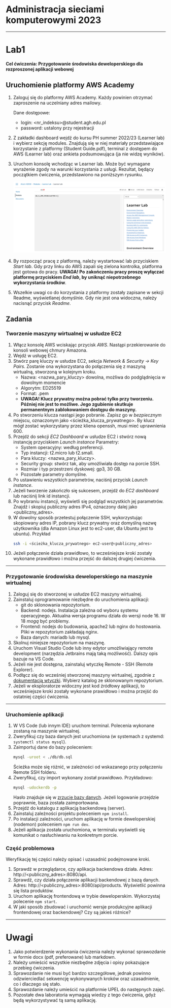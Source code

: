 # Administracja sieciami komputerowymi 2023

---

# Lab1
**Cel ćwiczenia: Przygotowanie środowiska deweloperskiego dla rozproszonej aplikacji webowej**

## Uruchomienie platformy AWS Academy
1. Zaloguj się do platformy AWS Academy. Każdy powinien otrzymać zaproszenie na uczelniany adres mailowy. 
    
    Dane dostępowe:
    - login: <nr_indeksu>@student.agh.edu.pl
    - password: ustalony przy rejestracji
2. Z zakładki dashboard wejdź do kursu PH summer 2022/23 (Learner lab) i wybierz sekcję modules. Znajdują się w niej materiały przedstawiające korzystanie z platformy (Student Guide.pdf), terminal z dostępem do AWS (Learner lab) oraz ankieta podsumowująca (ja nie widzę wyników).
3. Uruchom konsolę wchodząc w Learner lab. Może być wymagane wyrażenie zgody na warunki korzystania z usługi. Rezultat, będący początkiem ćwiczenia, przedstawiono na poniższym rysunku.

    ![Learner lab console](res/learner-lab-console.png)
4. By rozpocząć pracę z platformą, należy wystartować lab przyciskiem _Start lab_. Gdy przy linku do AWS zapali się zielona kontrolka, platforma jest gotowa do pracy. **UWAGA! Po zakończeniu pracy proszę wyłączać platformę przyciskiem _End lab_, by uniknąć niepotrzebnego wykorzystania środków**.

5. Wszelkie uwagi co do korzystania z platformy zostały zapisane w sekcji Readme, wyświetlanej domyślnie. Gdy nie jest ona widoczna, należy nacisnąć przycisk _Readme_.

## Zadania
### Tworzenie maszyny wirtualnej w usłudze EC2
1. Włącz konsolę AWS wciskając przycisk _AWS_. Nastąpi przekierowanie do konsoli webowej chmury Amazona.
2. Wejdź w usługę EC2. 
3. Stwórz parę kluczy w usłudze EC2, sekcja _Network & Security -> Key Pairs_. Zostanie ona wykorzystana do połączenia się z maszyną wirtualną, stworzoną w kolejnym kroku.
    - Nazwa: <nazwa_pary_kluczy> dowolna, możliwa do podglądnięcia w dowolnym momencie
    - Algorytm: ED25519
    - Format: .pem
    - **UWAGA! Klucz prywatny można pobrać tylko przy tworzeniu. Później nie jest to możliwe. Jego zgubienie skutkuje permanentnym zablokowaniem dostępu do maszyny.**
4. Po stworzeniu klucza nastąpi jego pobranie. Zapisz go w _bezpiecznym_ miejscu, oznaczonym jako <ścieżka_klucza_prywatnego>. By klucz mógł zostać wykorzystany przez kliena openssh, musi mieć uprawnienia 600.
5. Przejdź do sekcji _EC2 Dashboard_ w usłudze EC2 i stwórz nową instancję przyciskiem _Launch instance_ Parametry:
    - System operacyjny: według preferencji.
    - Typ instancji: t2.micro lub t2.small.
    - Para kluczy: <nazwa_pary_kluczy>.
    - Security group: stwórz tak, aby umożliwiała dostęp na porcie SSH.
    - Rozmiar i typ przestrzeni dyskowej: gp3, 30 GB.
    - Pozostałe parametry domyślne.
6. Po ustawieniu wszystkich parametrów, naciśnij przycisk _Launch instance_.
7. Jeżeli tworzenie zakończło się sukcesem, przejdź do _EC2 dashboard_ lub naciśnij link id instancji.
8. Po wybraniu instancji, wyświetli się podgląd wszystkich jej parametrów. Znajdź i skopiuj publiczny adres IPv4, oznaczony dalej jako <publiczny_adres>.
9. W dowolny sposób przetestuj połączenie SSH, wykorzystując skopiowany adres IP, pobrany klucz prywatny oraz domyślną nazwę użytkownika (dla Amazon Linux jest to ec2-user, dla Ubuntu jest to ubuntu). Przykład
    ```bash
    ssh -i <ścieżka_klucza_prywatnego> ec2-user@<publiczny_adres>
10. Jeżeli połączenie działa prawidłowo, to wcześniejsze kroki zostały wykonane prawidłowo i można przejść do dalszej drugiej ćwiczenia.

---

### Przygotowanie środowiska deweloperskiego na maszynie wirtualnej

1. Zaloguj się do stworzonej w usłudze EC2 maszyny wirtualnej.
2. Zainstaluj oprogramowanie niezbędne do uruchomienia aplikacji:
    - git do sklonowania repozytorium.
    - Backend: nodejs. Instalacja zależna od wyboru systemu operacyjnego. Aktualna wersja programu działa do wersji node 16. W 18 _mogą_ być problemy.
    - Frontend: nodejs do budowania, apache2 lub nginx do hostowania. Pliki w repozytorium zakładają nginx.
    - Baza danych: mariadb lub mysql.
3. Skolnuj niniejsze repozytorium na maszynę.
4. Uruchom Visual Studio Code lub inny edytor umożliwiający remote development (narzędzia Jetbrains mają taką możliwość). Dalszy opis bazuje na VS Code.
5. Jeżeli nie jest dostępna, zainstaluj wtyczkę Remote - SSH (Remote Explorer).
6. Podłącz się do wcześniej stworzonej maszyny wirtualnej, zgodnie z [dokumentacją wtyczki](https://code.visualstudio.com/docs/remote/ssh). Wybierz katalog ze sklonowanym repozytorium.
7. Jeżeli w eksploratorze widoczny jest kod źródłowy aplikacji, to wcześniejsze kroki zostały wykonane prawidłowo i można przejść do ostatniej części ćwiczenia.

---

### Uruchomienie aplikacji
1. W VS Code (lub innym IDE) uruchom terminal. Polecenia wykonane zostaną na maszynie wirtualnej.
2. Zweryfikuj czy baza danych jest uruchomiona (w systemach z systemd: `systemctl status mysql`).
3. Zaimportuj dane do bazy poleceniem:
    ```bash
    mysql -uroot < ./db/db.sql
    ```
    Ścieżka może się różnić, w zależności od wskazanego przy połączeniu Remote SSH folderu.
4. Zweryfikuj, czy import wykonany został prawidłowo. Przykładowo:
    ```bash
    mysql -udockerdb -p
    ```
    Hasło znajduje się w [zrzucie bazy danych](./db/db.sql#L19). Jeżeli logowanie przejdzie poprawnie, baza została zaimportowana.
5. Przejdź do katalogu z aplikacją backendową (server).
6. Zainstaluj zależności projektu poleceniem `npm install`.
7. Po instalacji zależności, uruchom aplikację w formie deweloperskiej (nodemon) poleceniem `npm run dev`.
8. Jeżeli aplikacja została uruchomiona, w terminalu wyświetli się komunikat o nasłuchiwaniu na konkretnym porcie.

### Część problemowa
Weryfikację tej części należy opisać i uzasadnić podejmowane kroki.

1. Sprawdź w przeglądarce, czy aplikacja backendowa działa. Adres: http://<publiczny_adres>:8080/api.
2. Sprawdź, czy działa połączenie aplikacji backendowej z bazą danych. Adres: http://<publiczny_adres>:8080/api/products. Wyświetlić powinna się lista produktów.
3. Uruchom aplikację frontendową w trybie deweloperskim. Wykorzystaj polecenie `npm start`.
4. W jaki sposób zbudować i uruchomić wersje produkcyjne aplikacji frontendowej oraz backendowej? Czy są jakieś różnice?

---

# Uwagi
1. Jako potwierdzenie wykonania ćwiczenia należy wykonać sprawozdanie w formie docx (pdf, preferowane) lub markdown.
2. Należy umieścić wszystkie niezbędne zdjęcia i opisy pokazujące przebieg ćwiczenia.
3. Sprawozdanie nie musi być bardzo szczegółowe, jednak powinno odzwierciedlać sekwencję wykonywanych kroków oraz uzasadnienie, co i dlaczego się stało.
4. Sprawozdanie należy umieścić na platformie UPEL do następnych zajęć.
5. Pozostałe dwa laboratoria wymagają wiedzy z tego ćwiczenia, gdyż będą wykorzystywać tą samą aplikację.